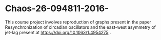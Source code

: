 # Chaos-26-094811-2016-
This course project involves reproduction of graphs present in the paper Resynchronization of circadian oscillators and the east-west asymmetry of jet-lag present at https://doi.org/10.1063/1.4954275 .
